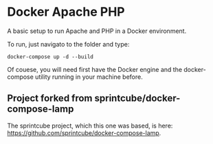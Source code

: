 # Docker Apache PHP

A basic setup to run Apache and PHP in a Docker environment.

To run, just navigato to the folder and type:

```
docker-compose up -d --build
```
Of couese, you will need first have the Docker engine and the docker-compose utility running in your machine before.

## Project forked from sprintcube/docker-compose-lamp

The sprintcube project, which this one was based, is here: https://github.com/sprintcube/docker-compose-lamp.
